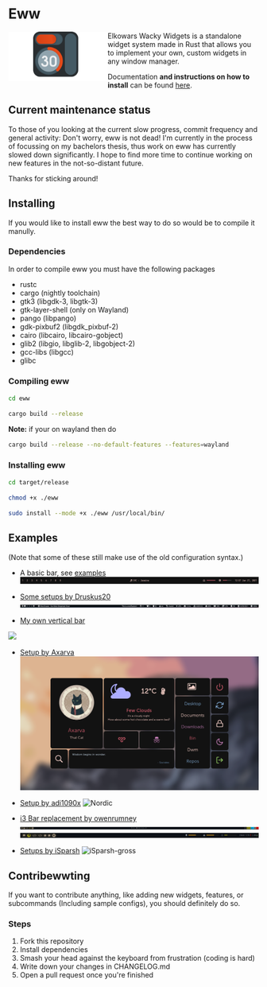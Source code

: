 

# Eww

<img src="./.github/EwwLogo.svg" height="100" align="left"/>

Elkowars Wacky Widgets is a standalone widget system made in Rust that allows you to implement
your own, custom widgets in any window manager.

Documentation **and instructions on how to install** can be found [here](https://elkowar.github.io/eww).

## Current maintenance status

To those of you looking at the current slow progress, commit frequency and general activity:
Don't worry, eww is not dead! I'm currently in the process of focussing on my bachelors thesis,
thus work on eww has currently slowed down significantly.
I hope to find more time to continue working on new features in the not-so-distant future.

Thanks for sticking around!

## Installing

If you would like to install eww the best way to do so would be to compile it manully. 

### Dependencies
In order to compile eww you must have the following packages
- rustc
- cargo (nightly toolchain)
- gtk3 (libgdk-3, libgtk-3)
- gtk-layer-shell (only on Wayland)
- pango (libpango)
- gdk-pixbuf2 (libgdk_pixbuf-2)
- cairo (libcairo, libcairo-gobject)
- glib2 (libgio, libglib-2, libgobject-2)
- gcc-libs (libgcc)
- glibc
### Compiling eww
```bash
cd eww
```
```bash
cargo build --release
```
**Note:** if your on wayland then do
```bash
cargo build --release --no-default-features --features=wayland
```
### Installing eww
```bash
cd target/release
```
```bash
chmod +x ./eww
```
```bash
sudo install --mode +x ./eww /usr/local/bin/
```

## Examples

(Note that some of these still make use of the old configuration syntax.)

* A basic bar, see [examples](./examples/eww-bar)
![Example 1](./examples/eww-bar/eww-bar.png)

* [Some setups by Druskus20](https://github.com/druskus20/eugh)
![Druskus20-bar](https://raw.githubusercontent.com/druskus20/eugh/master/polybar-replacement/.github/preview.png)

* [My own vertical bar](https://github.com/elkowar/dots-of-war/tree/master/eww-bar/.config/eww-bar)

<img src="https://raw.githubusercontent.com/elkowar/dots-of-war/master/eww-bar/.config/eww-bar/showcase.png" height="400" width="auto"/>

* [Setup by Axarva](https://github.com/Axarva/dotfiles-2.0)
![Axarva-rice](https://raw.githubusercontent.com/Axarva/dotfiles-2.0/main/screenshots/center.png)

* [Setup by adi1090x](https://github.com/adi1090x/widgets)
![Nordic](https://raw.githubusercontent.com/adi1090x/widgets/main/previews/nordic.png)

* [i3 Bar replacement by owenrumney](https://github.com/owenrumney/eww-bar)
![Top bar](https://raw.githubusercontent.com/owenrumney/eww-bar/master/.github/topbar.gif)
![Bottom bar](https://raw.githubusercontent.com/owenrumney/eww-bar/master/.github/bottombar.gif)

* [Setups by iSparsh](https://github.com/iSparsh/gross)
![iSparsh-gross](https://user-images.githubusercontent.com/57213270/140309158-e65cbc1d-f3a8-4aec-848c-eef800de3364.png)


## Contribewwting

If you want to contribute anything, like adding new widgets, features, or subcommands (Including sample configs), you should definitely do so.

### Steps
1. Fork this repository
2. Install dependencies
3. Smash your head against the keyboard from frustration (coding is hard)
4. Write down your changes in CHANGELOG.md
5. Open a pull request once you're finished
